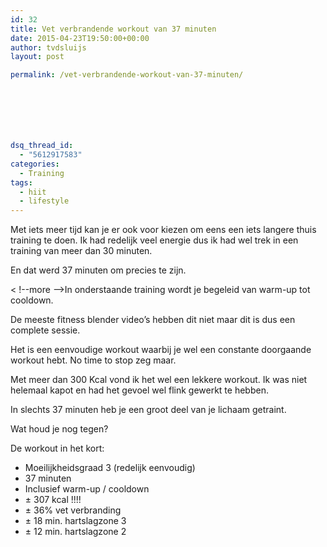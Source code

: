 ```yaml
---
id: 32
title: Vet verbrandende workout van 37 minuten
date: 2015-04-23T19:50:00+00:00
author: tvdsluijs
layout: post

permalink: /vet-verbrandende-workout-van-37-minuten/







dsq_thread_id:
  - "5612917583"
categories:
  - Training
tags:
  - hiit
  - lifestyle
---
```

Met iets meer tijd kan je er ook voor kiezen om eens een iets langere thuis training te doen. Ik had redelijk veel energie dus ik had wel trek in een training van meer dan 30 minuten.

En dat werd 37 minuten om precies te zijn.
  
< !--more -->In onderstaande training wordt je begeleid van warm-up tot cooldown.

De meeste fitness blender video&#8217;s hebben dit niet maar dit is dus een complete sessie.

Het is een eenvoudige workout waarbij je wel een constante doorgaande workout hebt. No time to stop zeg maar.

Met meer dan 300 Kcal vond ik het wel een lekkere workout. Ik was niet helemaal kapot en had het gevoel wel flink gewerkt te hebben.

In slechts 37 minuten heb je een groot deel van je lichaam getraint.

Wat houd je nog tegen?

De workout in het kort:

  * Moeilijkheidsgraad 3 (redelijk eenvoudig)
  * 37 minuten
  * Inclusief warm-up / cooldown
  * ± 307 kcal !!!!
  * ± 36% vet verbranding
  * ± 18 min. hartslagzone 3
  * ± 12 min. hartslagzone 2